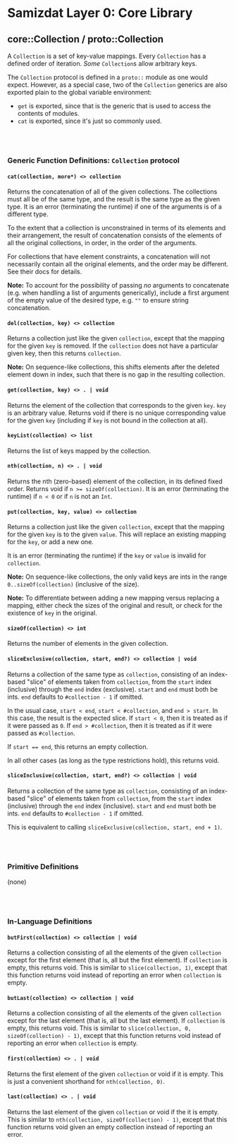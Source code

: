 Samizdat Layer 0: Core Library
==============================

core::Collection / proto::Collection
------------------------------------

A `Collection` is a set of key-value mappings. Every `Collection` has
a defined order of iteration. *Some* `Collection`s allow arbitrary
keys.

The `Collection` protocol is defined in a `proto::` module as one
would expect. However, as a special case, two of the `Collection` generics
are also exported plain to the global variable environment:

* `get` is exported, since that is the generic that is used to access
  the contents of modules.
* `cat` is exported, since it's just so commonly used.

<br><br>
### Generic Function Definitions: `Collection` protocol

#### `cat(collection, more*) <> collection`

Returns the concatenation of all of the given collections. The collections
must all be of the same type, and the result is the same type as the given
type. It is an error (terminating the runtime) if one of the arguments is
of a different type.

To the extent that a collection is unconstrained in terms of its
elements and their arrangement, the result of concatenation consists
of the elements of all the original collections, in order, in the order
of the arguments.

For collections that have element constraints, a concatenation will
not necessarily contain all the original elements, and the order may
be different. See their docs for details.

**Note:** To account for the possibility of passing *no* arguments to
concatenate (e.g. when handling a list of arguments generically), include
a first argument of the empty value of the desired type, e.g.
`""` to ensure string concatenation.

#### `del(collection, key) <> collection`

Returns a collection just like the given `collection`, except that
the mapping for the given `key` is removed. If the `collection`
does not have a particular given key, then this returns `collection`.

**Note:** On sequence-like collections, this shifts elements after the
deleted element down in index, such that there is no gap in the resulting
collection.

#### `get(collection, key) <> . | void`

Returns the element of the collection that corresponds to the given
`key`. `key` is an arbitrary value. Returns void if there is no unique
corresponding value for the given `key` (including if `key` is not
bound in the collection at all).

#### `keyList(collection) <> list`

Returns the list of keys mapped by the collection.

#### `nth(collection, n) <> . | void`

Returns the nth (zero-based) element of the collection, in its defined
fixed order. Returns void if `n >= sizeOf(collection)`. It is an error
(terminating the runtime) if `n < 0` or if `n` is not an `Int`.

#### `put(collection, key, value) <> collection`

Returns a collection just like the given `collection`, except that
the mapping for the given `key` is to the given `value`. This will
replace an existing mapping for the `key`, or add a new one.

It is an error (terminating the runtime) if the `key` or `value` is
invalid for `collection`.

**Note:** On sequence-like collections, the only valid keys are ints
in the range `0..sizeOf(collection)` (inclusive of the size).

**Note:** To differentiate between adding a new mapping versus replacing
a mapping, either check the sizes of the original and result, or
check for the existence of `key` in the original.

#### `sizeOf(collection) <> int`

Returns the number of elements in the given collection.

#### `sliceExclusive(collection, start, end?) <> collection | void`

Returns a collection of the same type as `collection`, consisting of an
index-based "slice" of elements taken from `collection`, from the `start`
index (inclusive) through the `end` index (exclusive). `start` and `end`
must both be ints. `end` defaults to `#collection - 1` if omitted.

In the usual case, `start < end`, `start < #collection`, and `end > start`.
In this case, the result is the expected slice. If `start < 0`, then it is
treated as if it were passed as `0`. If `end > #collection`, then it is
treated as if it were passed as `#collection`.

If `start == end`, this returns an empty collection.

In all other cases (as long as the type restrictions hold), this returns void.

#### `sliceInclusive(collection, start, end?) <> collection | void`

Returns a collection of the same type as `collection`, consisting of an
index-based "slice" of elements taken from `collection`, from the `start`
index (inclusive) through the `end` index (inclusive). `start` and `end`
must both be ints. `end` defaults to `#collection - 1` if omitted.

This is equivalent to calling `sliceExclusive(collection, start, end + 1)`.


<br><br>
### Primitive Definitions

(none)


<br><br>
### In-Language Definitions

#### `butFirst(collection) <> collection | void`

Returns a collection consisting of all the elements of the given `collection`
except for the first element (that is, all but the first element). If
`collection` is empty, this returns void. This is similar to
`slice(collection, 1)`, except that this function returns void instead of
reporting an error when `collection` is empty.

#### `butLast(collection) <> collection | void`

Returns a collection consisting of all the elements of the given `collection`
except for the last element (that is, all but the last element). If
`collection` is empty, this returns void. This is similar to
`slice(collection, 0, sizeOf(collection) - 1)`, except that this function
returns void instead of reporting an error when `collection` is empty.

#### `first(collection) <> . | void`

Returns the first element of the given `collection` or void if it is empty.
This is just a convenient shorthand for `nth(collection, 0)`.

#### `last(collection) <> . | void`

Returns the last element of the given `collection` or void if the it is empty.
This is similar to `nth(collection, sizeOf(collection) - 1)`, except that this
function returns void given an empty collection instead of reporting an
error.
